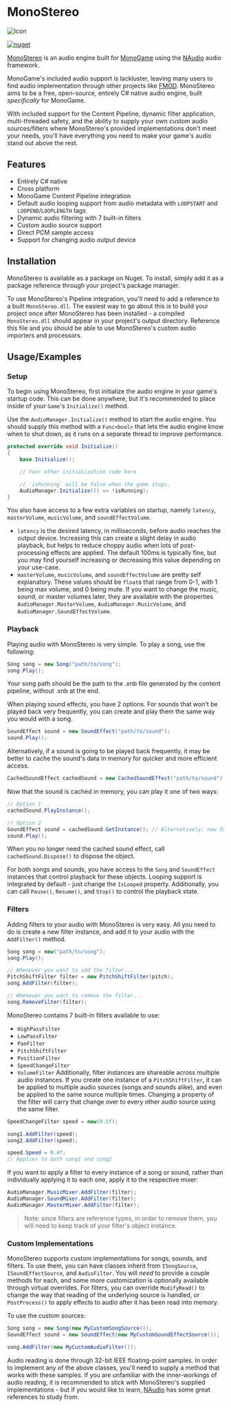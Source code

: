 # MonoStereo
![Icon](https://github.com/user-attachments/assets/2005793d-6dfc-4367-b7ed-35615a580188)

[![nuget](https://badgen.net/nuget/v/MonoStereo?icon=nuget)](https://www.nuget.org/packages/MonoStereo)

[MonoStereo](https://github.com/NycroV/MonoStereo/tree/master) is an audio engine built for [MonoGame](https://github.com/MonoGame/MonoGame) using the [NAudio](https://github.com/naudio/NAudio/tree/master) audio framework.

MonoGame's included audio support is lackluster, leaving many users to find audio implementation through other projects like [FMOD](https://github.com/fmod). MonoStereo aims to be a free, open-source, entirely C# native audio engine, built *specifically* for MonoGame.

With included support for the Content Pipeline, dynamic filter application, multi-threaded safety, and the ability to supply your own custom audio sources/filters where MonoStereo's provided implementations don't meet your needs, you'll have everything you need to make your game's audio stand out above the rest.
## Features

- Entirely C# native
- Cross platform
- MonoGame Content Pipeline integration
- Default audio looping support from audio metadata with `LOOPSTART` and `LOOPEND`/`LOOPLENGTH` tags
- Dynamic audio filtering with 7 built-in filters
- Custom audio source support
- Direct PCM sample access
- Support for changing audio output device

## Installation

MonoStereo is available as a package on Nuget. To install, simply add it as a package reference through your project's package manager.

To use MonoStereo's Pipeline integration, you'll need to add a reference to a built `MonoStereo.dll`. The easiest way to go about this is to build your project once after MonoStereo has been installed - a compiled `MonoStereo.dll` should appear in your project's output directory. Reference this file and you should be able to use MonoStereo's custom audio importers and processors.
    
## Usage/Examples
### Setup
To begin using MonoStereo, first initialize the audio engine in your game's startup code. This can be done anywhere, but it's recommended to place inside of your `Game`'s `Initialize()` method.

Use the `AudioManager.Initialize()` method to start the audio engine. You should supply this method with a `Func<bool>` that lets the audio engine know when to shut down, as it runs on a separate thread to improve performance.

```cs
protected override void Initialize()
{
    base.Initialize();

    // Your other initialization code here

    // `isRunning` will be false when the game stops.
    AudioManager.Initialize(() => !isRunning);
}
```

You also have access to a few extra variables on startup, namely `latency`, `masterVolume`, `musicVolume`, and `soundEffectVolume`.

- `latency` is the desired latency, in milliseconds, before audio reaches the output device. Increasing this can create a slight delay in audio playback, but helps to reduce choppy audio when lots of post-processing effects are applied. The default 100ms is typically fine, but you may find yourself increasing or decreasing this value depending on your use-case.
- `masterVolume`, `musicVolume`, and `soundEffectVolume` are pretty self explanatory. These values should be `float`s that range from 0-1, with 1 being max volume, and 0 being mute. If you want to change the music, sound, or master volumes later, they are available with the properties `AudioManager.MasterVolume`, `AudioManager.MusicVolume`, and `AudioManager.SoundEffectVolume`.

### Playback
Playing audio with MonoStereo is very simple. To play a song, use the following:
```cs
Song song = new Song("path/to/song");
song.Play();
```
Your song path should be the path to the .xnb file generated by the content pipeline, without .xnb at the end. 

When playing sound effects, you have 2 options. For sounds that won't be played back very frequently, you can create and play them the same way you would with a song.
```cs
SoundEffect sound = new SoundEffect("path/to/sound");
sound.Play();
```
Alternatively, if a sound is going to be played back frequently, it may be better to cache the sound's data in memory for quicker and more efficient access.
```cs
CachedSoundEffect cachedSound = new CachedSoundEffect("path/to/sound");
```
Now that the sound is cached in memory, you can play it one of two ways:
```cs
// Option 1
cachedSound.PlayInstance();

// Option 2
SoundEffect sound = cachedSound.GetInstance(); // Alternatively: new SoundEffect(cachedSound);
sound.Play();
```
When you no longer need the cached sound effect, call `cachedSound.Dispose()` to dispose the object.

For both songs and sounds, you have access to the `Song` and `SoundEffect` instances that control playback for these objects. Looping support is integrated by default - just change the `IsLooped` property. Additionally, you can call `Pause()`, `Resume()`, and `Stop()` to control the playback state.

### Filters
Adding filters to your audio with MonoStereo is very easy. All you need to do is create a new filter instance, and add it to your audio with the `AddFilter()` method.
```cs
Song song = new("path/to/song");
song.Play();

// Whenever you want to add the filter...
PitchShiftFilter filter = new PitchShiftFilter(pitch);
song.AddFilter(filter);

// Whenever you want to remove the filter...
song.RemoveFilter(filter);
```
MonoStereo contains 7 built-in filters available to use:
- `HighPassFilter`
- `LowPassFilter`
- `PanFilter`
- `PitchShiftFilter`
- `PositionFilter`
- `SpeedChangeFilter`
- `VolumeFilter`
Additionally, filter instances are shareable across multiple audio instances. If you create one instance of a `PitchShiftFilter`, it can be applied to multiple audio sources (songs and sounds alike), and even be applied to the same source multiple times. Changing a property of the filter will carry that change over to every other audio source using the same filter.
```cs
SpeedChangeFilter speed = new(0.5f);

song1.AddFilter(speed);
song2.AddFilter(speed);

speed.Speed = 0.4f;
// Applies to both song1 and song2
```
If you want to apply a filter to every instance of a song or sound, rather than individually applying it to each one, apply it to the respective mixer:
```cs
AudioManager.MusicMixer.AddFilter(filter);
AudioManager.SoundMixer.AddFilter(filter);
AudioManager.MasterMixer.AddFilter(filter);
```
> Note: since filters are reference types, in order to remove them, you will need to keep track of your filter's object instance.

### Custom Implementations
MonoStereo supports custom implementations for songs, sounds, and filters. To use them, you can have classes inherit from `ISongSource`, `ISoundEffectSource`, and `AudioFilter`.
You will *need* to provide a couple methods for each, and some more customization is optionally available through virtual overrides. For filters, you can override `ModifyRead()` to change the way that reading of the underlying source is handled, or `PostProcess()` to apply effects to audio after it has been read into memory.

To use the custom sources:
```cs
Song song = new Song(new MyCustomSongSource());
SoundEffect sound = new SoundEffect(new MyCustomSoundEffectSource());

song.AddFilter(new MyCustomAudioFilter());
```

Audio reading is done through 32-bit IEEE floating-point samples. In order to implement any of the above classes, you'll need to supply a method that works with these samples. If you are unfamiliar with the inner-workings of audio reading, it is recommended to stick with MonoStereo's supplied implementations - but if you would like to learn, [NAudio](https://github.com/naudio/NAudio/tree/master) has some great references to study from.

